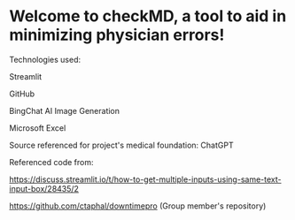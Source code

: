 # Welcome to checkMD, a tool to aid in minimizing physician errors!

Technologies used:  

Streamlit  

GitHub  

BingChat AI Image Generation  

Microsoft Excel  




Source referenced for project's medical foundation: ChatGPT  




Referenced code from:  

https://discuss.streamlit.io/t/how-to-get-multiple-inputs-using-same-text-input-box/28435/2  

https://github.com/ctaphal/downtimepro (Group member's repository)
